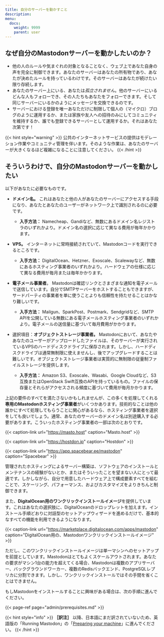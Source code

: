 ```yaml
---
title: 自分のサーバーを動かすこと
description:
menu:
  docs:
    weight: 9999
    parent: user
---
```


## なぜ自分のMastodonサーバーを動かしたいのか？

* 他の人のルールや気まぐれの対象となることなく、ウェブ上であなた自身の声を完全に制御できます。あなたのサーバーはあなたの所有物であり、あなたが決めたルールを持っているわけです。そのサーバーはあなたが続けたい限り存続します。
* あなたのサーバー上にいる、あなたは*孤立されません*。他のサーバーにいるどんな人もフォローでき、その人たちもあなたをフォローできます。そして同じサーバーにいるかのようにメッセージを交換できるのです。
* サーバーにおける登録を唯一あなただけに制限して個人の（マイクロ）ブログのように運用するか、または家族や友人への招待のみにしてコミュニティを維持するか、誰でも登録できるサーバーとして運用するか。それはあなた次第です！

{{< hint style="warning" >}}
公共のインターネットサービスの提供はモデレーション作業やコミュニティ管理を伴います。そのような作業は、あなたのサーバーが大きくなるほど複雑になることに注意してください。
{{< /hint >}}

## そういうわけで、自分のMastodonサーバーを動かしたい

以下があなたに必要なものです。

* **ドメイン名。** これはあなたと他の人があなたのサーバーにアクセスする手段になり、あなたとあなたのユーザーがネットワーク上で識別されるのに必要です。

  * **入手方法：** Namecheap、Gandiなど、無数にあるドメイン名レジストラのいずれかより。ドメイン名の選択に応じて異なる費用が毎年かかります。
* **VPS。** インターネットに常時接続されていて、Mastodonコードを実行できるところです。

  * **入手方法：** DigitalOcean、Hetzner、Exoscale、Scalewayなど、無数にあるホスティング事業者のいずれかより。ハードウェアの仕様に応じて異なる費用が毎月または毎年かかります。
* **電子メール事業者**。 Mastodonは確認リンクとさまざまな通知を電子メールで送信しています。自分でSMTPサーバーをホストすることもできますが、サードパーティの事業者を単に使うことよりも信頼性を持たせることはかなり難しいです。

  * **入手方法：** Mailgun、SparkPost、Postmark、Sendgridなど、SMTP APIを公開している無数にある電子メールホスティング事業者のいずれかより。電子メールの送信量に基づいて毎月費用がかかります。
* 選択項目：**オブジェクトストレージ事業者。** Mastodonにおいて、あなたやあなたのユーザーがアップロードしたファイルは、そのサーバーが実行されているVPSのハードディスクドライブに保存されます。しかし、ハードディスクドライブは通常無制限に使えませんし、後でアップグレードすることは難しいです。オブジェクトストレージ事業者は実質的に無制限の従量制ファイルストレージを提供します。

  * **入手方法：** Amazon S3、Exoscale、Wasabi、Google Cloudなど、S3互換またはOpenStack Swift互換のAPIを持っているもの。ファイルの保存量とそれらがアクセスされる頻度に基づいて費用が毎月かかります。

上記の要件のすべてを満たさないかもしれませんが、この多くを処理してくれる**専用のMastodonホスティング事業者**がいくつかあります。技術的なことは他の誰かにすべて処理してもらうことに関心があるなら、ホスティング事業者を選択をしても良いでしょう。通常、あなたのサーバーのドメイン名は別途購入する必要があります。こういったホスティング事業者の一部は次のとおりです。

{{< caption-link url="https://masto.host" caption="Masto.host" >}}

{{< caption-link url="https://hostdon.jp" caption="Hostdon" >}}

{{< caption-link url="https://app.spacebear.ee/mastodon" caption="Spacebear" >}}

管理されたホスティングによるサーバー構築は、ソフトウェアのインストールとメンテナンスの経験がないとか、またはそういったことを望まない人にとって最適です。しかしながら、自分で用意したハードウェア上で構成要素すべてを組むことで、スケーリング、パフォーマンス、およびカスタマイズをよりきちんと制御できます。

また、**DigitalOcean用のワンクリックインストールイメージ**を提供しています。これはあなたの選択肢に、DigitalOceanのドロップレットを加えます。インストール手順どおりに対話型のセットアップウィザードを進めるだけで、基本的なすべての機能を利用できるようになります。

{{< caption-link url="https://marketplace.digitalocean.com/apps/mastodon" caption="DigitalOcean用の、Mastodonワンクリックインストールイメージ" >}}

ただし、このワンクリックインストールイメージは単一マシンへのセットアップを前提としています。Mastodonはとてもよくスケールアウトされます。あなたの要求がマシン1台の能力を超えてくる場合、Mastodonは複数のアプリサーバー、バックグラウンドワーカー、複数のRedisバックエンド、PostgreSQLレプリカに分割できます。しかし、ワンクリックインストールではその手間を省くことはできません。

もしMastodonをインストールすることに興味がある場合は、次の手順に進んでください。

{{< page-ref page="admin/prerequisites.md" >}}

{{< hint style="info" >}}
**［訳注］** 以降、日本語にまだ訳されていないため、英語版の「Running Mastodon」の「[Preparing your machine](/admin/prerequisites/)」に進んでください。
{{< /hint >}}
